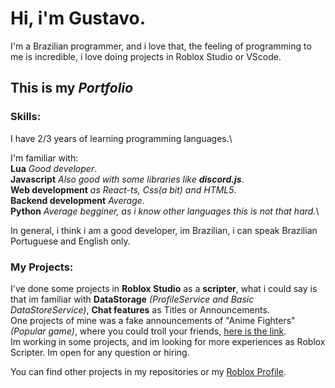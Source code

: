 # Hi, i'm Gustavo.
I'm a Brazilian programmer, and i love that, the feeling of programming to me is incredible, i love doing projects in Roblox Studio or VScode.
## This is my *Portfolio*

### Skills:
I have 2/3 years of learning programming languages.\

I'm familiar with:\
**Lua** *Good developer*.\
**Javascript** *Also good with some libraries like **discord.js***.\
**Web development** *as React-ts, Css(a bit) and HTML5*.\
**Backend development** *Average*.\
**Python** *Average begginer, as i know other languages this is not that hard.*\

In general, i think i am a good developer, im Brazilian, i can speak Brazilian Portuguese and English only.
### My Projects:
I've done some projects in **Roblox Studio** as a **scripter**, what i could say is that im familiar with **DataStorage** *(ProfileService and Basic DataStoreService)*, **Chat features** as Titles or Announcements.\
One projects of mine was a fake announcements of "Anime Fighters" *(Popular game)*, where you could troll your friends, [here is the link](https://www.roblox.com/games/7990834012/Anime-Fighters-Fake-Hatching).\
Im working in some projects, and im looking for more experiences as Roblox Scripter. Im open for any question or hiring.

You can find other projects in my repositories or my [Roblox Profile](https://www.roblox.com/users/868853621/profile).
